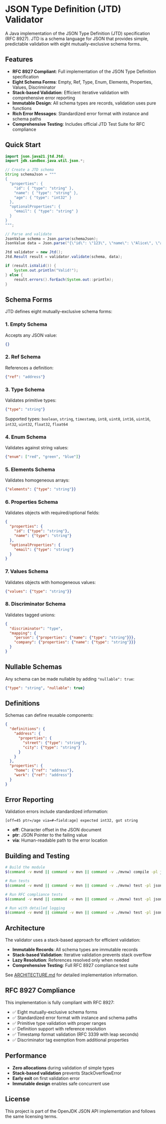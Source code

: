 # JSON Type Definition (JTD) Validator

A Java implementation of the JSON Type Definition (JTD) specification (RFC 8927). JTD is a schema language for JSON that provides simple, predictable validation with eight mutually-exclusive schema forms.

## Features

- **RFC 8927 Compliant**: Full implementation of the JSON Type Definition specification
- **Eight Schema Forms**: Empty, Ref, Type, Enum, Elements, Properties, Values, Discriminator
- **Stack-based Validation**: Efficient iterative validation with comprehensive error reporting
- **Immutable Design**: All schema types are records, validation uses pure functions
- **Rich Error Messages**: Standardized error format with instance and schema paths
- **Comprehensive Testing**: Includes official JTD Test Suite for RFC compliance

## Quick Start

```java
import json.java21.jtd.Jtd;
import jdk.sandbox.java.util.json.*;

// Create a JTD schema
String schemaJson = """
{
  "properties": {
    "id": { "type": "string" },
    "name": { "type": "string" },
    "age": { "type": "int32" }
  },
  "optionalProperties": {
    "email": { "type": "string" }
  }
}
""";

// Parse and validate
JsonValue schema = Json.parse(schemaJson);
JsonValue data = Json.parse("{\"id\": \"123\", \"name\": \"Alice\", \"age\": 30}");

Jtd validator = new Jtd();
Jtd.Result result = validator.validate(schema, data);

if (result.isValid()) {
    System.out.println("Valid!");
} else {
    result.errors().forEach(System.out::println);
}
```

## Schema Forms

JTD defines eight mutually-exclusive schema forms:

### 1. Empty Schema
Accepts any JSON value:
```json
{}
```

### 2. Ref Schema
References a definition:
```json
{"ref": "address"}
```

### 3. Type Schema
Validates primitive types:
```json
{"type": "string"}
```

Supported types: `boolean`, `string`, `timestamp`, `int8`, `uint8`, `int16`, `uint16`, `int32`, `uint32`, `float32`, `float64`

### 4. Enum Schema
Validates against string values:
```json
{"enum": ["red", "green", "blue"]}
```

### 5. Elements Schema
Validates homogeneous arrays:
```json
{"elements": {"type": "string"}}
```

### 6. Properties Schema
Validates objects with required/optional fields:
```json
{
  "properties": {
    "id": {"type": "string"},
    "name": {"type": "string"}
  },
  "optionalProperties": {
    "email": {"type": "string"}
  }
}
```

### 7. Values Schema
Validates objects with homogeneous values:
```json
{"values": {"type": "string"}}
```

### 8. Discriminator Schema
Validates tagged unions:
```json
{
  "discriminator": "type",
  "mapping": {
    "person": {"properties": {"name": {"type": "string"}}},
    "company": {"properties": {"name": {"type": "string"}}}
  }
}
```

## Nullable Schemas

Any schema can be made nullable by adding `"nullable": true`:

```json
{"type": "string", "nullable": true}
```

## Definitions

Schemas can define reusable components:

```json
{
  "definitions": {
    "address": {
      "properties": {
        "street": {"type": "string"},
        "city": {"type": "string"}
      }
    }
  },
  "properties": {
    "home": {"ref": "address"},
    "work": {"ref": "address"}
  }
}
```

## Error Reporting

Validation errors include standardized information:

```
[off=45 ptr=/age via=#→field:age] expected int32, got string
```

- **off**: Character offset in the JSON document
- **ptr**: JSON Pointer to the failing value
- **via**: Human-readable path to the error location

## Building and Testing

```bash
# Build the module
$(command -v mvnd || command -v mvn || command -v ./mvnw) compile -pl json-java21-jtd

# Run tests
$(command -v mvnd || command -v mvn || command -v ./mvnw) test -pl json-java21-jtd

# Run RFC compliance tests
$(command -v mvnd || command -v mvn || command -v ./mvnw) test -pl json-java21-jtd -Dtest=JtdSpecIT

# Run with detailed logging
$(command -v mvnd || command -v mvn || command -v ./mvnw) test -pl json-java21-jtd -Djava.util.logging.ConsoleHandler.level=FINE
```

## Architecture

The validator uses a stack-based approach for efficient validation:

- **Immutable Records**: All schema types are immutable records
- **Stack-based Validation**: Iterative validation prevents stack overflow
- **Lazy Resolution**: References resolved only when needed
- **Comprehensive Testing**: Full RFC 8927 compliance test suite

See [ARCHITECTURE.md](ARCHITECTURE.md) for detailed implementation information.

## RFC 8927 Compliance

This implementation is fully compliant with RFC 8927:

- ✅ Eight mutually-exclusive schema forms
- ✅ Standardized error format with instance and schema paths  
- ✅ Primitive type validation with proper ranges
- ✅ Definition support with reference resolution
- ✅ Timestamp format validation (RFC 3339 with leap seconds)
- ✅ Discriminator tag exemption from additional properties

## Performance

- **Zero allocations** during validation of simple types
- **Stack-based validation** prevents StackOverflowError
- **Early exit** on first validation error
- **Immutable design** enables safe concurrent use

## License

This project is part of the OpenJDK JSON API implementation and follows the same licensing terms.
